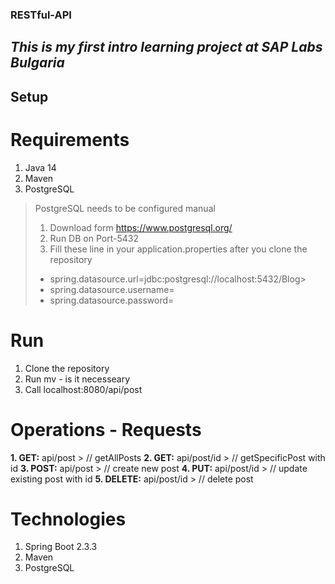 ### RESTful-API
*This is my first intro learning project at SAP Labs Bulgaria*
---

## Setup

# Requirements
1. Java 14
2. Maven
3. PostgreSQL

> PostgreSQL needs to be configured manual
> 1. Download form https://www.postgresql.org/
> 2. Run DB on Port-5432
> 3. Fill these line in your application.properties after you clone the repository
>   - spring.datasource.url=jdbc:postgresql://localhost:5432/Blog>   
>   - spring.datasource.username=<fill it if you want>
>   - spring.datasource.password=<fill it if you want>
  
  # Run
  1. Clone the repository
  2. Run mv - is it necesseary
  3. Call localhost:8080/api/post
  
  
  # Operations - Requests
  
  **1. GET:** api/post > // getAllPosts
  **2. GET:** api/post/id > // getSpecificPost with id
  **3. POST:** api/post > // create new post
  **4. PUT:** api/post/id > // update existing post with id
  **5. DELETE:** api/post/id > // delete post
  
  
  # Technologies
  1. Spring Boot 2.3.3
  2. Maven
  3. PostgreSQL

